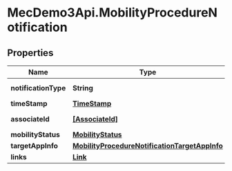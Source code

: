 # MecDemo3Api.MobilityProcedureNotification

## Properties
Name | Type | Description | Notes
------------ | ------------- | ------------- | -------------
**notificationType** | **String** | Shall be set to \&quot;MobilityProcedureNotification\&quot;. | 
**timeStamp** | [**TimeStamp**](TimeStamp.md) |  | [optional] 
**associateId** | [**[AssociateId]**](AssociateId.md) | 1 to N identifiers to associate the information for specific | 
**mobilityStatus** | [**MobilityStatus**](MobilityStatus.md) |  | 
**targetAppInfo** | [**MobilityProcedureNotificationTargetAppInfo**](MobilityProcedureNotificationTargetAppInfo.md) |  | [optional] 
**links** | [**Link**](Link.md) |  | 


